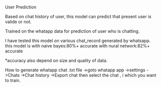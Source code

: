 User Prediction

Based on chat history of user, this model can predict that present user is valide or not.

Trained on the whatapp data for prediction of user who is chatting.

I have tested this model on various chat_record generated by whatsapp.
this model is 
with naive bayes:80%+ accurate
with nural network:82%+ accurate

*accuracy also depend on size and quality of data.

How to generate whatapp chat .txt file
->goto whatapp app
    ->settings
        ->Chats
            ->Chat history
                ->Export chat
                    then select the chat , i which you want to train.
